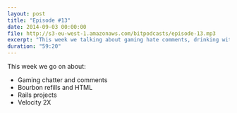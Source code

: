 ```yaml
---
layout: post
title: "Episode #13"
date: 2014-09-03 00:00:00
file: http://s3-eu-west-1.amazonaws.com/bitpodcasts/episode-13.mp3
excerpt: "This week we talking about gaming hate comments, drinking with Rails and Velocity."
duration: "59:20"
---
```


This week we go on about:

* Gaming chatter and comments
* Bourbon refills and HTML
* Rails projects
* Velocity 2X
